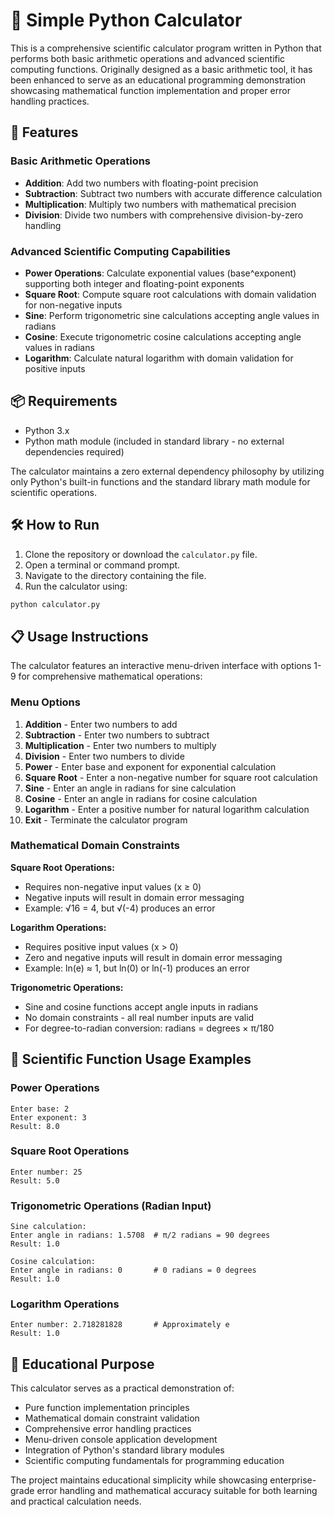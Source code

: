 # 🧮 Simple Python Calculator

This is a comprehensive scientific calculator program written in Python that performs both basic arithmetic operations and advanced scientific computing functions. Originally designed as a basic arithmetic tool, it has been enhanced to serve as an educational programming demonstration showcasing mathematical function implementation and proper error handling practices.

## 🚀 Features

### Basic Arithmetic Operations
- **Addition**: Add two numbers with floating-point precision
- **Subtraction**: Subtract two numbers with accurate difference calculation
- **Multiplication**: Multiply two numbers with mathematical precision
- **Division**: Divide two numbers with comprehensive division-by-zero handling

### Advanced Scientific Computing Capabilities
- **Power Operations**: Calculate exponential values (base^exponent) supporting both integer and floating-point exponents
- **Square Root**: Compute square root calculations with domain validation for non-negative inputs
- **Sine**: Perform trigonometric sine calculations accepting angle values in radians
- **Cosine**: Execute trigonometric cosine calculations accepting angle values in radians
- **Logarithm**: Calculate natural logarithm with domain validation for positive inputs

## 📦 Requirements

- Python 3.x
- Python math module (included in standard library - no external dependencies required)

The calculator maintains a zero external dependency philosophy by utilizing only Python's built-in functions and the standard library math module for scientific operations.

## 🛠️ How to Run

1. Clone the repository or download the `calculator.py` file.
2. Open a terminal or command prompt.
3. Navigate to the directory containing the file.
4. Run the calculator using:

```bash
python calculator.py
```

## 📋 Usage Instructions

The calculator features an interactive menu-driven interface with options 1-9 for comprehensive mathematical operations:

### Menu Options
1. **Addition** - Enter two numbers to add
2. **Subtraction** - Enter two numbers to subtract
3. **Multiplication** - Enter two numbers to multiply
4. **Division** - Enter two numbers to divide
5. **Power** - Enter base and exponent for exponential calculation
6. **Square Root** - Enter a non-negative number for square root calculation
7. **Sine** - Enter an angle in radians for sine calculation
8. **Cosine** - Enter an angle in radians for cosine calculation
9. **Logarithm** - Enter a positive number for natural logarithm calculation
0. **Exit** - Terminate the calculator program

### Mathematical Domain Constraints

**Square Root Operations:**
- Requires non-negative input values (x ≥ 0)
- Negative inputs will result in domain error messaging
- Example: √16 = 4, but √(-4) produces an error

**Logarithm Operations:**
- Requires positive input values (x > 0)
- Zero and negative inputs will result in domain error messaging
- Example: ln(e) ≈ 1, but ln(0) or ln(-1) produces an error

**Trigonometric Operations:**
- Sine and cosine functions accept angle inputs in radians
- No domain constraints - all real number inputs are valid
- For degree-to-radian conversion: radians = degrees × π/180

## 🔢 Scientific Function Usage Examples

### Power Operations
```
Enter base: 2
Enter exponent: 3
Result: 8.0
```

### Square Root Operations
```
Enter number: 25
Result: 5.0
```

### Trigonometric Operations (Radian Input)
```
Sine calculation:
Enter angle in radians: 1.5708  # π/2 radians = 90 degrees
Result: 1.0

Cosine calculation:
Enter angle in radians: 0       # 0 radians = 0 degrees
Result: 1.0
```

### Logarithm Operations
```
Enter number: 2.718281828       # Approximately e
Result: 1.0
```

## 🎯 Educational Purpose

This calculator serves as a practical demonstration of:
- Pure function implementation principles
- Mathematical domain constraint validation
- Comprehensive error handling practices
- Menu-driven console application development
- Integration of Python's standard library modules
- Scientific computing fundamentals for programming education

The project maintains educational simplicity while showcasing enterprise-grade error handling and mathematical accuracy suitable for both learning and practical calculation needs.